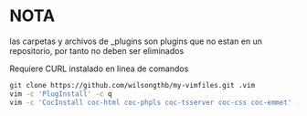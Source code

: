 # NOTA
las carpetas y archivos de _plugins son plugins que no estan en un repositorio, por tanto no deben ser eliminados

Requiere CURL instalado en linea de comandos

```bash
git clone https://github.com/wilsongthb/my-vimfiles.git .vim
vim -c 'PlugInstall' -c q
vim -c 'CocInstall coc-html coc-phpls coc-tsserver coc-css coc-emmet' -c q
```
